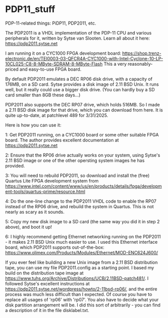 # PDP11_stuff
PDP-11-related things: PiDP11, PDP2011, etc.

The PDP2011 is a VHDL implementation of the PDP-11 CPU and various peripherals for it, written by Sytse van Slooten. Learn all about it here: https://pdp2011.sytse.net

I am running it on a CYC1000 FPGA development board: https://shop.trenz-electronic.de/en/TEI0003-03-QFCR4A-CYC1000-with-Intel-Cyclone-10-LP-10CL025-C8-8-MByte-SDRAM-8-MByte-Flash
This a very reasonably-priced and easy-to-use FPGA board.

By default PDP2011 emulates a DEC RP06 disk drive, with a capacity of 176MB, on a SD card.  Sytse provides a disk image of 2.11 BSD Unix.  It runs
well, but it really could use a bigger disk drive. (You can hardly buy a SD card smaller than 8GB these days...)

PDP2011 also supports the DEC RP07 drive, which holds 516MB.  So I made a 2.11 BSD disk image for that drive, which you can download from here.
It is quite up-to-date, at patchlevel 489 for 3/31/2025.

Here is how you can use it:

1: Get PDP2011 running, on a CYC1000 board or some other suitable FPGA board.  The author provides excellent documentation at https://pdp2011.sytse.net

2: Ensure that the RP06 drive actually works on your system, using Sytse's 2.11 BSD image or one of the other opersting system images he has provided.

3: You will need to rebuild PDP2011, so download and install the (free) Quartus Lite FPGA development system from https://www.intel.com/content/www/us/en/products/details/fpga/development-tools/quartus-prime/resource.html

4: Do the one-line change to the PDP2011 VHDL code to enable the RP07 instead of the RP06 drive, and rebuild the system in Quartus.  This is not nearly as scary as it sounds.

5: Copy my new disk image to a SD card (the same way you did it in step 2 above), and boot it up!

6: I highly recommend getting Ethernet networking running on the PDP2011 - it makes 2.11 BSD Unix much easier to use.  I used this Ethernet interface board, which PDP2011 supports out-of-the-box: https://www.olimex.com/Products/Modules/Ethernet/MOD-ENC624J600/


If you ever feel like building a new Unix image from a 2.11 BSD distribution tape, you can use my file PDP2011.config as a starting point.
I based my build on the distribution tape image at https://www.tuhs.org/Archive/Distributions/UCB/2.11BSD-patch481/.
I followed Sytse's excellent instructions at https://pdp2011.sytse.net/wordpress/howto/2-11bsd-rp06/, and the entire process was much less difficult than I expected.
Of course you have to replace all usages of 'rp06' with 'rp07'.  You also have to decide what your disk partition arrangement
will be.  I did this sort of arbitrarily - you can find a description of it in the file disklabel.txt.  

